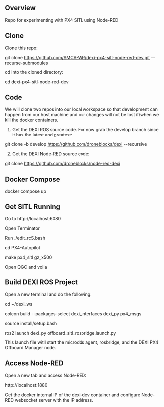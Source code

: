 ## Overview
Repo for experimenting with PX4 SITL using Node-RED

## Clone
Clone this repo:

git clone https://github.com/SMCA-WR/dexi-px4-sitl-node-red-dev.git --recurse-submodules

cd into the cloned directory:

cd dexi-px4-sitl-node-red-dev

## Code

We will clone two repos into our local workspace so that development can happen from our host machine and our changes will not be lost if/when we kill the docker containers.

1. Get the DEXI ROS source code. For now grab the develop branch since it has the latest and greatest:

git clone -b develop https://github.com/droneblocks/dexi --recursive

2. Get the DEXI Node-RED source code:

git clone https://github.com/droneblocks/node-red-dexi

## Docker Compose

docker compose up

## Get SITL Running

Go to http://localhost:6080

Open Terminator

Run ./edit_rcS.bash

cd PX4-Autopilot

make px4_sitl gz_x500

Open QGC and voila

## Build DEXI ROS Project

Open a new terminal and do the following:

cd ~/dexi_ws

colcon build --packages-select dexi_interfaces dexi_py px4_msgs

source install/setup.bash

ros2 launch dexi_py offboard_sitl_rosbridge.launch.py

This launch file witll start the microdds agent, rosbridge, and the DEXI PX4 Offboard Manager node.

## Access Node-RED

Open a new tab and access Node-RED:

http://localhost:1880

Get the docker internal IP of the dexi-dev container and configure Node-RED websocket server with the IP address.
